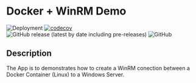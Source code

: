 # Docker + WinRM Demo

![Deployment](https://github.com/pkeech/Docker-WinRM-Demo/workflows/Deployment/badge.svg)
[![codecov](https://codecov.io/gh/pkeech/Docker-WinRM-Demo/branch/master/graph/badge.svg)](https://codecov.io/gh/pkeech/Docker-WinRM-Demo)
![GitHub release (latest by date including pre-releases)](https://img.shields.io/github/v/release/pkeech/Docker-WinRM-Demo?include_prereleases)
![GitHub](https://img.shields.io/github/license/pkeech/Docker-WinRM-Demo)

## Description

The App is to demonstrates how to create a WinRM conection between a Docker Container (Linux) to a Windows Server.
